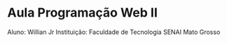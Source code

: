 # Aula Programação Web II 



Aluno: Willian Jr 
Instituição: Faculdade de Tecnologia SENAI Mato Grosso
